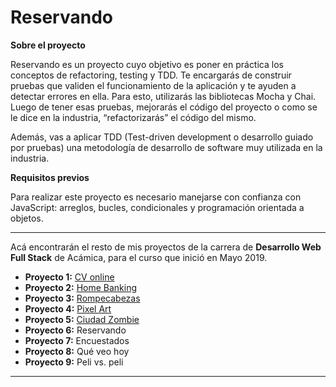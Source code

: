 # Reservando

__Sobre el proyecto__

Reservando es un proyecto cuyo objetivo es poner en práctica los conceptos de refactoring, testing y TDD. Te encargarás de construir pruebas que validen el funcionamiento de la aplicación y te ayuden a detectar errores en ella. Para esto, utilizarás las bibliotecas Mocha y Chai. Luego de tener esas pruebas, mejorarás el código del proyecto o como se le dice en la industria, “refactorizarás” el código del mismo.

Además, vas a aplicar TDD (Test-driven development o desarrollo guiado por pruebas) una metodología de desarrollo de software muy utilizada en la industria.

__Requisitos previos__

Para realizar este proyecto es necesario manejarse con confianza con JavaScript: arreglos, bucles, condicionales y programación orientada a objetos.

***

Acá encontrarán el resto de mis proyectos de la carrera de __Desarrollo Web Full Stack__ de Acámica, para el curso que inició en Mayo 2019.

* __Proyecto 1:__ [CV online](https://github.com/woodlandspirit/CV_online)
* __Proyecto 2:__ [Home Banking](https://github.com/woodlandspirit/Home_Banking)
* __Proyecto 3:__ [Rompecabezas](https://github.com/woodlandspirit/Rompecabezas)
* __Proyecto 4:__ [Pixel Art](https://github.com/woodlandspirit/Pixel-art)
* __Proyecto 5:__ [Ciudad Zombie](https://github.com/woodlandspirit/Ciudad_Zombie)
* __Proyecto 6:__ Reservando
* __Proyecto 7:__ Encuestados
* __Proyecto 8:__  Qué veo hoy
* __Proyecto 9:__ Peli vs. peli

***